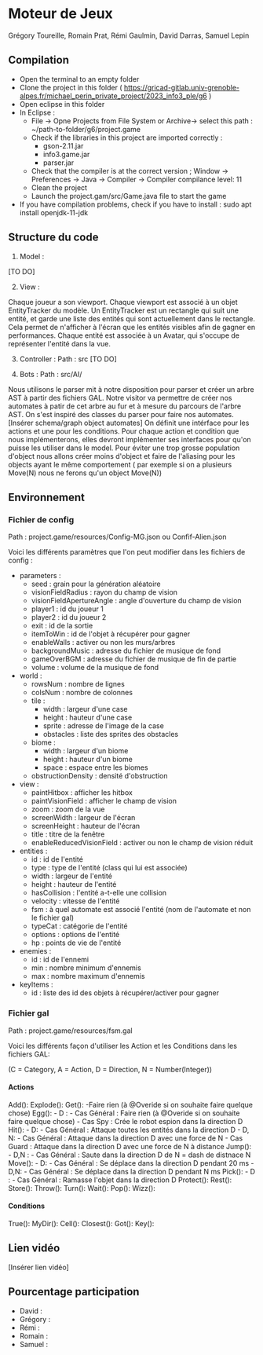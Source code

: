 # Moteur de Jeux 
Grégory Toureille, Romain Prat, Rémi Gaulmin, David Darras, Samuel Lepin

## Compilation

- Open the terminal to an empty folder 
- Clone the project in this folder ( https://gricad-gitlab.univ-grenoble-alpes.fr/michael_perin_private_project/2023_info3_ple/g6 )
- Open eclipse in this folder 
- In Eclipse :
	- File -> Opne Projects from File System or Archive-> select this path : ~/path-to-folder/g6/project.game
	- Check if the libraries in this project are imported correctly :
		- gson-2.11.jar 
		- info3.game.jar
		- parser.jar
	- Check that the compiler is at the correct version ; Window -> Preferences -> Java -> Compiler -> Compiler compilance level: 11 
	- Clean the project 
	- Launch the project.gam/src/Game.java file to start the game
- If you have compilation problems, check if you have to install : sudo apt install openjdk-11-jdk 

## Structure du code 

1. Model :

[TO DO]

2. View :

Chaque joueur a son viewport. Chaque viewport est associé à un objet EntityTracker du modèle.
Un EntityTracker est un rectangle qui suit une entité, et garde une liste des entités qui sont actuellement dans le rectangle.
Cela permet de n'afficher à l'écran que les entités visibles afin de gagner en performances.
Chaque entité est associée à un Avatar, qui s'occupe de représenter l'entité dans la vue.

3. Controller :
Path : src
[TO DO]

4. Bots :
Path : src/AI/

Nous utilisons le parser mit à notre disposition pour parser et créer un arbre AST à partir des fichiers GAL. 
Notre visitor va permettre de créer nos automates à patir de cet arbre au fur et à mesure du parcours de l'arbre AST.
On s'est inspiré des classes du parser pour faire nos automates.
[Insérer schema/graph object automates]
On définit une intérface pour les actions et une pour les conditions. Pour chaque action et condition que nous implémenterons, elles devront implémenter ses interfaces pour qu'on puisse les utiliser dans le model.
Pour éviter une trop grosse population d'object nous allons créer moins d'object et faire de l'aliasing pour les objects ayant le même comportement ( par exemple si on a plusieurs Move(N) nous ne ferons qu'un object Move(N))


## Environnement 

### Fichier de config 

Path : project.game/resources/Config-MG.json ou Confif-Alien.json

Voici les différents paramètres que l'on peut modifier dans les fichiers de config :
- parameters : 
	- seed : grain pour la génération aléatoire
	- visionFieldRadius : rayon du champ de vision
	- visionFieldApertureAngle : angle d'ouverture du champ de vision
	- player1 : id du joueur 1
	- player2 : id du joueur 2
	- exit : id de la sortie
	- itemToWin : id de l'objet à récupérer pour gagner
	- enableWalls : activer ou non les murs/arbres
	- backgroundMusic : adresse du fichier de musique de fond
	- gameOverBGM : adresse du fichier de musique de fin de partie
	- volume : volume de la musique de fond
- world :
	- rowsNum : nombre de lignes
	- colsNum : nombre de colonnes
	- tile : 
		- width : largeur d'une case
		- height : hauteur d'une case
		- sprite : adresse de l'image de la case
		- obstacles : liste des sprites des obstacles
	- biome : 
		- width : largeur d'un biome
		- height : hauteur d'un biome
		- space : espace entre les biomes
	- obstructionDensity : densité d'obstruction
- view :
	- paintHitbox : afficher les hitbox
	- paintVisionField : afficher le champ de vision
	- zoom : zoom de la vue
	- screenWidth : largeur de l'écran
	- screenHeight : hauteur de l'écran
	- title : titre de la fenêtre
	- enableReducedVisionField : activer ou non le champ de vision réduit
- entities :
	- id : id de l'entité
	- type : type de l'entité (class qui lui est associée)
	- width : largeur de l'entité
	- height : hauteur de l'entité
	- hasCollision : l'entité a-t-elle une collision
	- velocity : vitesse de l'entité
	- fsm : à quel automate est associé l'entité (nom de l'automate et non le fichier gal)
	- typeCat : catégorie de l'entité
	- options : options de l'entité
	- hp : points de vie de l'entité
- enemies :
	- id : id de l'ennemi
	- min : nombre minimum d'ennemis
	- max : nombre maximum d'ennemis
- keyItems :
	- id : liste des id des objets à récupérer/activer pour gagner


### Fichier gal 

Path : project.game/resources/fsm.gal 

Voici les différents façon d'utiliser les Action et les Conditions dans les fichiers GAL:

(C = Category, A = Action, D = Direction, N = Number(Integer))
#### Actions
Add():
Explode():
Get():
	-Faire rien (à @Overide si on souhaite faire quelque chose)
Egg():
	- D : 
		- Cas Général : Faire rien (à @Overide si on souhaite faire quelque chose)
		- Cas Spy : Crée le robot espion dans la direction D
Hit():
	- D:
		- Cas Général : Attaque toutes les entités dans la direction D
	- D, N:
		- Cas Général : Attaque dans la direction D avec une force de N
		- Cas Guard : Attaque dans la direction D avec une force de N à distance 
Jump():
	- D,N :
		- Cas Général : Saute dans la direction D de N  = dash de distnace N
Move():
	- D:
		- Cas Général : Se déplace dans la direction D pendant 20 ms
	- D,N:
		- Cas Général : Se déplace dans la direction D pendant N ms
Pick():
	- D :
		- Cas Général : Ramasse l'objet dans la direction D
Protect():
Rest():
Store():
Throw():
Turn():
Wait():
Pop():
Wizz():

#### Conditions
True():
MyDir():
Cell():
Closest():
Got():
Key():

## Lien vidéo 

[Insérer lien vidéo]

## Pourcentage participation 
- David : 
- Grégory :
- Rémi :
- Romain :
- Samuel :
